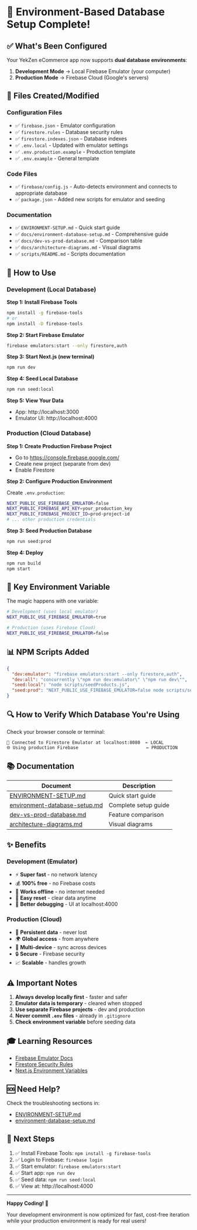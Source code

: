 # 🎉 Environment-Based Database Setup Complete!

## ✅ What's Been Configured

Your YekZen eCommerce app now supports **dual database environments**:

1. **Development Mode** → Local Firebase Emulator (your computer)
2. **Production Mode** → Firebase Cloud (Google's servers)

## 📁 Files Created/Modified

### Configuration Files
- ✅ `firebase.json` - Emulator configuration
- ✅ `firestore.rules` - Database security rules
- ✅ `firestore.indexes.json` - Database indexes
- ✅ `.env.local` - Updated with emulator settings
- ✅ `.env.production.example` - Production template
- ✅ `.env.example` - General template

### Code Files
- ✅ `firebase/config.js` - Auto-detects environment and connects to appropriate database
- ✅ `package.json` - Added new scripts for emulator and seeding

### Documentation
- ✅ `ENVIRONMENT-SETUP.md` - Quick start guide
- ✅ `docs/environment-database-setup.md` - Comprehensive guide
- ✅ `docs/dev-vs-prod-database.md` - Comparison table
- ✅ `docs/architecture-diagrams.md` - Visual diagrams
- ✅ `scripts/README.md` - Scripts documentation

## 🚀 How to Use

### Development (Local Database)

**Step 1: Install Firebase Tools**
```bash
npm install -g firebase-tools
# or
npm install -D firebase-tools
```

**Step 2: Start Firebase Emulator**
```bash
firebase emulators:start --only firestore,auth
```

**Step 3: Start Next.js (new terminal)**
```bash
npm run dev
```

**Step 4: Seed Local Database**
```bash
npm run seed:local
```

**Step 5: View Your Data**
- App: http://localhost:3000
- Emulator UI: http://localhost:4000

### Production (Cloud Database)

**Step 1: Create Production Firebase Project**
- Go to https://console.firebase.google.com/
- Create new project (separate from dev)
- Enable Firestore

**Step 2: Configure Production Environment**

Create `.env.production`:
```bash
NEXT_PUBLIC_USE_FIREBASE_EMULATOR=false
NEXT_PUBLIC_FIREBASE_API_KEY=your_production_key
NEXT_PUBLIC_FIREBASE_PROJECT_ID=prod-project-id
# ... other production credentials
```

**Step 3: Seed Production Database**
```bash
npm run seed:prod
```

**Step 4: Deploy**
```bash
npm run build
npm start
```

## 🎯 Key Environment Variable

The magic happens with one variable:

```bash
# Development (uses local emulator)
NEXT_PUBLIC_USE_FIREBASE_EMULATOR=true

# Production (uses Firebase Cloud)
NEXT_PUBLIC_USE_FIREBASE_EMULATOR=false
```

## 📊 NPM Scripts Added

```json
{
  "dev:emulator": "firebase emulators:start --only firestore,auth",
  "dev:all": "concurrently \"npm run dev:emulator\" \"npm run dev\"",
  "seed:local": "node scripts/seedProducts.js",
  "seed:prod": "NEXT_PUBLIC_USE_FIREBASE_EMULATOR=false node scripts/seedProducts.js"
}
```

## 🔍 How to Verify Which Database You're Using

Check your browser console or terminal:

```
🔧 Connected to Firestore Emulator at localhost:8080  ← LOCAL
🌐 Using production Firebase                          ← PRODUCTION
```

## 📚 Documentation

| Document | Description |
|----------|-------------|
| [ENVIRONMENT-SETUP.md](../ENVIRONMENT-SETUP.md) | Quick start guide |
| [environment-database-setup.md](./environment-database-setup.md) | Complete setup guide |
| [dev-vs-prod-database.md](./dev-vs-prod-database.md) | Feature comparison |
| [architecture-diagrams.md](./architecture-diagrams.md) | Visual diagrams |

## ✨ Benefits

### Development (Emulator)
- ⚡ **Super fast** - no network latency
- 💰 **100% free** - no Firebase costs
- 🔌 **Works offline** - no internet needed
- 🔄 **Easy reset** - clear data anytime
- 🐛 **Better debugging** - UI at localhost:4000

### Production (Cloud)
- 💾 **Persistent data** - never lost
- 🌍 **Global access** - from anywhere
- 📱 **Multi-device** - sync across devices
- 🔒 **Secure** - Firebase security
- 📈 **Scalable** - handles growth

## ⚠️ Important Notes

1. **Always develop locally first** - faster and safer
2. **Emulator data is temporary** - cleared when stopped
3. **Use separate Firebase projects** - dev and production
4. **Never commit `.env` files** - already in `.gitignore`
5. **Check environment variable** before seeding data

## 🎓 Learning Resources

- [Firebase Emulator Docs](https://firebase.google.com/docs/emulator-suite)
- [Firestore Security Rules](https://firebase.google.com/docs/firestore/security/get-started)
- [Next.js Environment Variables](https://nextjs.org/docs/basic-features/environment-variables)

## 🆘 Need Help?

Check the troubleshooting sections in:
- [ENVIRONMENT-SETUP.md](../ENVIRONMENT-SETUP.md#troubleshooting)
- [environment-database-setup.md](./environment-database-setup.md#troubleshooting)

## 🎯 Next Steps

1. ✅ Install Firebase Tools: `npm install -g firebase-tools`
2. ✅ Login to Firebase: `firebase login`
3. ✅ Start emulator: `firebase emulators:start`
4. ✅ Start app: `npm run dev`
5. ✅ Seed data: `npm run seed:local`
6. ✅ View at: http://localhost:4000

---

**Happy Coding! 🚀**

Your development environment is now optimized for fast, cost-free iteration while your production environment is ready for real users!
